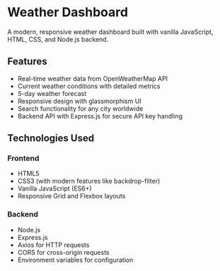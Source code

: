 # Weather Dashboard

A modern, responsive weather dashboard built with vanilla JavaScript, HTML, CSS, and Node.js backend.

## Features

- Real-time weather data from OpenWeatherMap API
- Current weather conditions with detailed metrics
- 5-day weather forecast
- Responsive design with glassmorphism UI
- Search functionality for any city worldwide
- Backend API with Express.js for secure API key handling

## Technologies Used

### Frontend
- HTML5
- CSS3 (with modern features like backdrop-filter)
- Vanilla JavaScript (ES6+)
- Responsive Grid and Flexbox layouts

### Backend
- Node.js
- Express.js
- Axios for HTTP requests
- CORS for cross-origin requests
- Environment variables for configuration